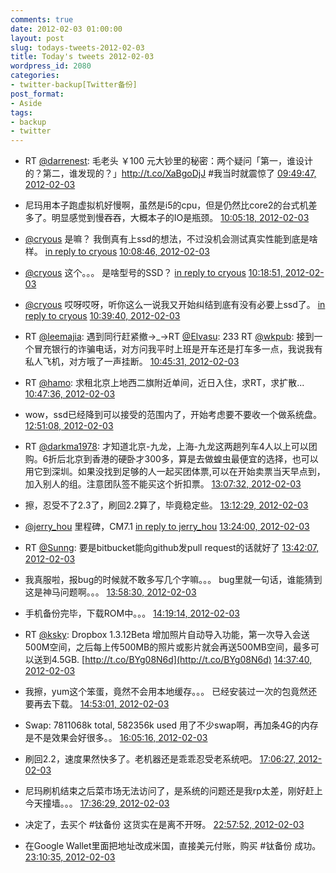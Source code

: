 ```yaml
---
comments: true
date: 2012-02-03 01:00:00
layout: post
slug: todays-tweets-2012-02-03
title: Today's tweets 2012-02-03
wordpress_id: 2080
categories:
- twitter-backup[Twitter备份]
post_format:
- Aside
tags:
- backup
- twitter
---
```





  * RT [@darrenest](http://twitter.com/darrenest): 毛老头 ￥100 元大钞里的秘密：两个疑问「第一，谁设计的？第二，谁发现的？」http://t.co/XaBgoDjJ #我当时就震惊了 [09:49:47, 2012-02-03](http://twitter.com/gfrog/statuses/165250597484888066)





  * 尼玛用本子跑虚拟机好慢啊，虽然是i5的cpu，但是仍然比core2的台式机差多了。明显感觉到慢吞吞，大概本子的IO是瓶颈。 [10:05:18, 2012-02-03](http://twitter.com/gfrog/statuses/165254501287202817)





  * [@cryous](http://twitter.com/cryous) 是嘛？ 我倒真有上ssd的想法，不过没机会测试真实性能到底是啥样。 [in reply to cryous](http://twitter.com/cryous/statuses/165254730157789184) [10:08:46, 2012-02-03](http://twitter.com/gfrog/statuses/165255374033793025)





  * [@cryous](http://twitter.com/cryous) 这个。。。 是啥型号的SSD？ [in reply to cryous](http://twitter.com/cryous/statuses/165256173581385728) [10:18:51, 2012-02-03](http://twitter.com/gfrog/statuses/165257912577572864)





  * [@cryous](http://twitter.com/cryous) 哎呀哎呀，听你这么一说我又开始纠结到底有没有必要上ssd了。 [in reply to cryous](http://twitter.com/cryous/statuses/165258532973838336) [10:39:40, 2012-02-03](http://twitter.com/gfrog/statuses/165263150449569792)





  * RT [@leemajia](http://twitter.com/leemajia): 遇到同行赶紧撤→_→RT [@Elvasu](http://twitter.com/Elvasu): 233 RT [@wkpub](http://twitter.com/wkpub): 接到一个冒充银行的诈骗电话，对方问我平时上班是开车还是打车多一点，我说我有私人飞机，对方哦了一声挂断。 [10:45:31, 2012-02-03](http://twitter.com/gfrog/statuses/165264623635927042)





  * RT [@hamo](http://twitter.com/hamo): 求租北京上地西二旗附近单间，近日入住，求RT，求扩散... [10:47:36, 2012-02-03](http://twitter.com/gfrog/statuses/165265146325901313)





  * wow，ssd已经降到可以接受的范围内了，开始考虑要不要收一个做系统盘。 [12:51:08, 2012-02-03](http://twitter.com/gfrog/statuses/165296235098550272)





  * RT [@darkma1978](http://twitter.com/darkma1978): 才知道北京-九龙，上海-九龙这两趟列车4人以上可以团购。6折后北京到香港的硬卧才300多，算是去做蝗虫最便宜的选择，也可以用它到深圳。如果没找到足够的人一起买团体票,可以在开始卖票当天早点到，加入别人的组。注意团队签不能买这个折扣票。 [13:07:32, 2012-02-03](http://twitter.com/gfrog/statuses/165300361618391040)





  * 擦，忍受不了2.3了，刷回2.2算了，毕竟稳定些。 [13:12:29, 2012-02-03](http://twitter.com/gfrog/statuses/165301610015244288)





  * [@jerry_hou](http://twitter.com/jerry_hou) 里程碑，CM7.1 [in reply to jerry_hou](http://twitter.com/jerry_hou/statuses/165303578200776704) [13:24:00, 2012-02-03](http://twitter.com/gfrog/statuses/165304506836459520)





  * RT [@Sunng](http://twitter.com/Sunng): 要是bitbucket能向github发pull request的话就好了 [13:42:07, 2012-02-03](http://twitter.com/gfrog/statuses/165309068792180736)





  * 我真服啦，报bug的时候就不敢多写几个字嘛。。。 bug里就一句话，谁能猜到这是神马问题啊。。。 [13:58:30, 2012-02-03](http://twitter.com/gfrog/statuses/165313189779738624)





  * 手机备份完毕，下载ROM中。。。 [14:19:14, 2012-02-03](http://twitter.com/gfrog/statuses/165318406529228800)





  * RT [@ksky](http://twitter.com/ksky): Dropbox 1.3.12Beta 增加照片自动导入功能，第一次导入会送500M空间，之后每上传500MB的照片或影片就会再送500MB空间，最多可以送到4.5GB.
 [http://t.co/BYg08N6d](http://t.co/BYg08N6d) [14:37:40, 2012-02-03](http://twitter.com/gfrog/statuses/165323044959682560)





  * 我擦，yum这个笨蛋，竟然不会用本地缓存。。。 已经安装过一次的包竟然还要再去下载。 [14:53:01, 2012-02-03](http://twitter.com/gfrog/statuses/165326911034245120)





  * Swap:  7811068k total,   582356k used 用了不少swap啊，再加条4G的内存是不是效果会好很多。。 [16:05:16, 2012-02-03](http://twitter.com/gfrog/statuses/165345091152642048)





  * 刷回2.2，速度果然快多了。老机器还是乖乖忍受老系统吧。 [17:06:27, 2012-02-03](http://twitter.com/gfrog/statuses/165360486962036736)





  * 尼玛刷机结束之后菜市场无法访问了，是系统的问题还是我rp太差，刚好赶上今天撞墙。。。 [17:36:29, 2012-02-03](http://twitter.com/gfrog/statuses/165368046867845120)





  * 决定了，去买个 #钛备份 这货实在是离不开呀。 [22:57:52, 2012-02-03](http://twitter.com/gfrog/statuses/165448927636750336)





  * 在Google Wallet里面把地址改成米国，直接美元付账，购买 #钛备份 成功。 [23:10:35, 2012-02-03](http://twitter.com/gfrog/statuses/165452124405235714)




